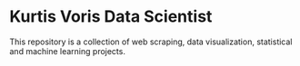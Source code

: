 # Kurtis Voris Data Scientist

This repository is a collection of web scraping, data visualization, statistical and machine learning projects.


